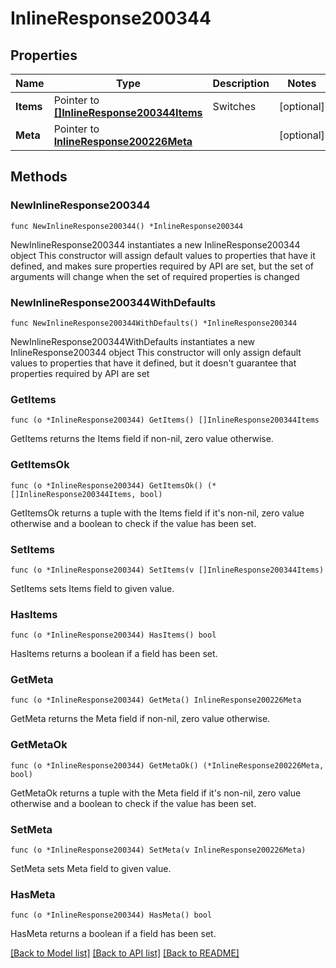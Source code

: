 # InlineResponse200344

## Properties

Name | Type | Description | Notes
------------ | ------------- | ------------- | -------------
**Items** | Pointer to [**[]InlineResponse200344Items**](InlineResponse200344Items.md) | Switches | [optional] 
**Meta** | Pointer to [**InlineResponse200226Meta**](InlineResponse200226Meta.md) |  | [optional] 

## Methods

### NewInlineResponse200344

`func NewInlineResponse200344() *InlineResponse200344`

NewInlineResponse200344 instantiates a new InlineResponse200344 object
This constructor will assign default values to properties that have it defined,
and makes sure properties required by API are set, but the set of arguments
will change when the set of required properties is changed

### NewInlineResponse200344WithDefaults

`func NewInlineResponse200344WithDefaults() *InlineResponse200344`

NewInlineResponse200344WithDefaults instantiates a new InlineResponse200344 object
This constructor will only assign default values to properties that have it defined,
but it doesn't guarantee that properties required by API are set

### GetItems

`func (o *InlineResponse200344) GetItems() []InlineResponse200344Items`

GetItems returns the Items field if non-nil, zero value otherwise.

### GetItemsOk

`func (o *InlineResponse200344) GetItemsOk() (*[]InlineResponse200344Items, bool)`

GetItemsOk returns a tuple with the Items field if it's non-nil, zero value otherwise
and a boolean to check if the value has been set.

### SetItems

`func (o *InlineResponse200344) SetItems(v []InlineResponse200344Items)`

SetItems sets Items field to given value.

### HasItems

`func (o *InlineResponse200344) HasItems() bool`

HasItems returns a boolean if a field has been set.

### GetMeta

`func (o *InlineResponse200344) GetMeta() InlineResponse200226Meta`

GetMeta returns the Meta field if non-nil, zero value otherwise.

### GetMetaOk

`func (o *InlineResponse200344) GetMetaOk() (*InlineResponse200226Meta, bool)`

GetMetaOk returns a tuple with the Meta field if it's non-nil, zero value otherwise
and a boolean to check if the value has been set.

### SetMeta

`func (o *InlineResponse200344) SetMeta(v InlineResponse200226Meta)`

SetMeta sets Meta field to given value.

### HasMeta

`func (o *InlineResponse200344) HasMeta() bool`

HasMeta returns a boolean if a field has been set.


[[Back to Model list]](../README.md#documentation-for-models) [[Back to API list]](../README.md#documentation-for-api-endpoints) [[Back to README]](../README.md)


